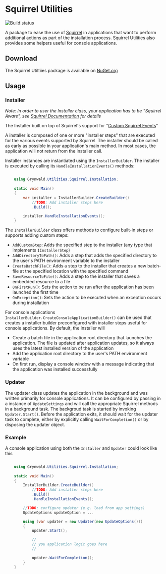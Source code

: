 Squirrel Utilities
==================
[![Build status](https://ci.appveyor.com/api/projects/status/4nda46xu6al7m5ba/branch/master?svg=true )](https://ci.appveyor.com/project/ap0llo/utilities/branch/master)

A package to ease the use of [Squirrel](https://github.com/Squirrel/Squirrel.Windows) 
in applications that want to perform additional actions as part of the 
installation process. Squirrel Utilities also provides some helpers useful for 
console applications.


Download
--------
The Squirrel Utiltiies package is available on [NuGet.org](https://www.nuget.org/packages/Grynwald.Utilities.Squirrel/)


Usage
------

### Installer
*Note: In order to user the Installer class, your application has to be 
 "Squirrel Aware", see [Squirrel Documentation](https://github.com/Squirrel/Squirrel.Windows/blob/master/docs/using/custom-squirrel-events.md) for details*

The Installer built on top of Squirrel's support for 
"[Custom Squirrel Events](https://github.com/Squirrel/Squirrel.Windows/blob/master/docs/using/custom-squirrel-events.md)"

A installer is composed of one or more "installer steps" that are executed for 
the various events supported by Squirrel. The installer should be called as 
early as possible in your application's main method. In most cases, the 
application will not return from the installer call.

Installer instances are instantiated using the `InstallerBuilder`. 
The installer is executed by calling its `HandleInstallationEvents()` methods:

```csharp

    using Grynwald.Utilities.Squirrel.Installation;
    
    static void Main()
    {
        var installer = InstallerBuilder.CreateBuilder()
            //TODO: Add installer steps here
            .Build();

        installer.HandleInstallationEvents();
    }
```

The `InstallerBuilder` class offers methods to configure built-in steps or 
supports adding custom steps:
 - ``AddCustomStep``: Adds the specified step to the installer (any type
   that implements ``IInstallerStep``)
 - ``AddDirectoryToPath()``: Adds a step that adds the specified directory to
   the user's PATH environment variable to the installer
 - ``CreateBatchFile()``: Adds a step to the installer that creates a new 
   batch-file at the specified location with the specified command
- ``SaveResourceToFile()``: Adds a step to the installer that saves a embedded 
  resource to a file
- ``OnFirstRun()``: Sets the action to be run after the application has been 
  launched the first time
- ``OnException()``: Sets the action to be executed when an exception occurs 
  during installation

For console applications ``InstallerBuilder.CreateConsoleApplicationBuilder()`` 
can be used that creates a installer builder preconfigured with installer steps
useful for console applications. By default, the installer will 
- Create a batch file in the application root directory that launches the 
  application. The file is updated after application updates, so it always
  uses the latest installed version of the application  
- Add the application root directory to the user's PATH environment variable
- On first run, display a console window with a message indicating that the 
  application was installed successfully 


### Updater 
The updater class updates the application in the background and was written
primarily for console applications. It can be configured by passing in a
instance of `UpdateSettings` and will call the appropriate Squirrel methods
in a background task.
The backgroud task is started by invoking ``Updater.Start()``.
Before the application exits, it should wait for the updater task to complete,
either by explicitly calling ``WaitForCompletion()`` or by disposing the 
updater object.


### Example
A console application using both the ``Installer`` and ``Updater`` could look
like this

```csharp

    using Grynwald.Utilities.Squirrel.Installation;
    
    static void Main()
    {
        InstallerBuilder.CreateBuilder()
            //TODO: Add installer steps here
            .Build()
            .HandleInstallationEvents();

        //TODO: configure updater (e.g. load from app settings)
        UpdateOptions updateOption = ...

        using (var updater = new Updater(new UpdateOptions()))
        {
            updater.Start();

            //            
            // you application logic goes here
            //

            updater.WaitForCompletion();
        }        
    }
```




                 



